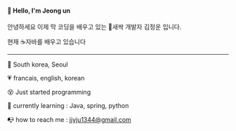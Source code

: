 ####  :wave: Hello, I'm Jeong un

안녕하세요 이제 막 코딩을 배우고 있는 :seedling:새싹 개발자 김정운 입니다.

현재 :coffee:자바를 배우고 있습니다

***

 :round_pushpin:	South korea, Seoul

:heartpulse:  francais, english, korean

:dizzy_face:  ​Just started programming

:mag_right: currently learning : Java​, spring, python

:mailbox_with_no_mail: how to reach me :  jjyju1344@gmail.com


